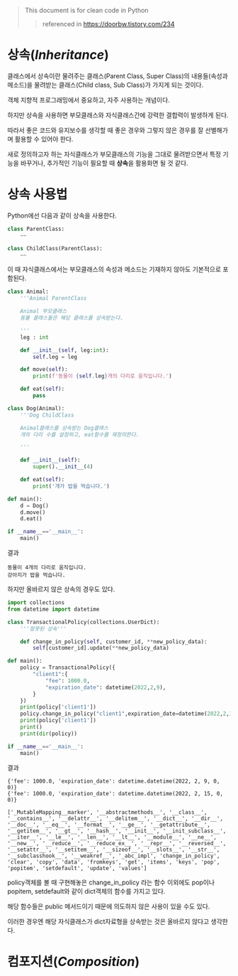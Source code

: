  > This document is for clean code in Python
 >  > referenced in https://doorbw.tistory.com/234 

# 상속(*Inheritance*)
클래스에서 상속이란 물려주는 클래스(Parent Class, Super Class)의 내용들(속성과 메소드)을 물려받는 클래스(Child class, Sub Class)가 가지게 되는 것이다.

객체 지향적 프로그래밍에서 중요하고, 자주 사용하는 개념이다.

하지만 상속을 사용하면 부모클래스와 자식클래스간에 강력한 결합력이 발생하게 된다.

따라서 좋은 코드와 유지보수를 생각할 때 좋은 경우와 그렇지 않은 경우를 잘 선별해가며 활용할 수 있어야 한다.

새로 정의하고자 하는 자식클래스가 부모클래스의 기능을 그대로 물려받으면서 특정 기능을 바꾸거나, 추가적인 기능이 필요할 때 **상속**을 활용화면 될 것 같다.

# 상속 사용법
Python에선 다음과 같이 상속을 사용한다.
```python
class ParentClass:
    ~~

class ChildClass(ParentClass):
    ~~
```

이 때 자식클래스에서는 부모클래스의 속성과 메소드는 기재하지 않아도 기본적으로 포함된다.

```python
class Animal:
    '''Animal ParentClass

    Animal 부모클래스
    동물 클래스들은 해당 클래스를 상속받는다.

    '''
    leg : int

    def __init__(self, leg:int):
        self.leg = leg

    def move(self):
        print(f'동물이 {self.leg}개의 다리로 움직입니다.')

    def eat(self):
        pass

class Dog(Animal):
    '''Dog ChildClass

    Animal클래스를 상속받는 Dog클래스
    개의 다리 수를 설정하고, eat함수를 재정의한다.

    '''

    def __init__(self):
        super().__init__(4)

    def eat(self):
        print('개가 밥을 먹습니다.')

def main():
    d = Dog()
    d.move()
    d.eat()

if __name__=='__main__':
    main()
```
결과
```
동물이 4개의 다리로 움직입니다.
강아지가 밥을 먹습니다.
```

하지만 올바르지 않은 상속의 경우도 있다.
```python
import collections
from datetime import datetime

class TransactionalPolicy(collections.UserDict):
    '''잘못된 상속'''

    def change_in_policy(self, customer_id, **new_policy_data):
        self[customer_id].update(**new_policy_data)

def main():
    policy = TransactionalPolicy({
        "client1":{
            "fee": 1000.0,
            "expiration_date": datetime(2022,2,9),
        }
    })
    print(policy['client1'])
    policy.change_in_policy("client1",expiration_date=datetime(2022,2,15))
    print(policy['client1'])
    print()
    print(dir(policy))

if __name__=='__main__':
    main()
```
결과
```
{'fee': 1000.0, 'expiration_date': datetime.datetime(2022, 2, 9, 0, 0)}
{'fee': 1000.0, 'expiration_date': datetime.datetime(2022, 2, 15, 0, 0)}

['_MutableMapping__marker', '__abstractmethods__', '__class__', '__contains__', '__delattr__', '__delitem__', '__dict__', '__dir__', '__doc__', '__eq__', '__format__', '__ge__', '__getattribute__', '__getitem__', '__gt__', '__hash__', '__init__', '__init_subclass__', '__iter__', '__le__', '__len__', '__lt__', '__module__', '__ne__', '__new__', '__reduce__', '__reduce_ex__', '__repr__', '__reversed__', '__setattr__', '__setitem__', '__sizeof__', '__slots__', '__str__', '__subclasshook__', '__weakref__', '_abc_impl', 'change_in_policy', 'clear', 'copy', 'data', 'fromkeys', 'get', 'items', 'keys', 'pop', 'popitem', 'setdefault', 'update', 'values']
```
policy객체를 볼 때 구현해놓은 change_in_policy 라는 함수 이외에도 pop이나 popitem, setdefault와 같이 dict객체의 함수를 가지고 있다.

해당 함수들은 public 메서드이기 때문에 의도하지 않은 사용이 있을 수도 있다.

이러한 경우엔 해당 자식클래스가 dict자료형을 상속받는 것은 올바르지 않다고 생각한다.

# 컴포지션(*Composition*)
